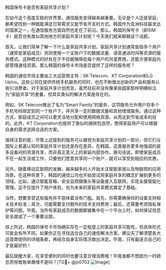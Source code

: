 韩国保号卡是否有家庭共享计划？

在如今这个高度互联的世界里，通信服务变得越来越重要。无论是个人还是家庭，都希望找到一种既能满足日常需求又能节省开支的方式。韩国作为亚洲科技最发达的国家之一，在通信服务方面自然也走在了前沿。那么，韩国的保号卡（即SIM卡）是否也有类似其他地方的家庭共享计划呢？今天我们就来聊聊这个话题。

首先，让我们简单了解一下什么是家庭共享计划。家庭共享计划通常是指多个用户（通常是家庭成员）共同使用一个主账户下的数据流量、语音通话时间等资源的服务模式。这种模式的好处在于不仅能够降低每个用户的月度费用，还能方便家庭内部管理通信资源。那么韩国的保号卡市场是否提供了这样的服务呢？

韩国的通信市场主要由三大运营商主导：SK Telecom、KT Corporation和LG Uplus。这些公司在提供传统手机服务的同时，也在不断推出创新的产品和服务以吸引消费者。对于家庭共享计划而言，虽然目前并没有像某些国家那样明确标注为“家庭共享”的套餐，但其实类似的解决方案是存在的。

例如，SK Telecom推出了名为“Smart Family”的服务，这项服务允许用户将多个手机号码绑定到同一个账户下，并共享一定的数据流量和其他增值服务。通过这种方式，家庭成员之间可以更灵活地分配和使用网络资源，从而达到节省成本的目的。此外，KT Corporation也提供了类似的捆绑包选项，使得家庭用户可以根据自身的需求选择合适的方案。

值得注意的是，尽管上述提到的服务可以被视为家庭共享计划的一部分，但它们与国际上普遍认知的家庭共享计划还是存在差异。在韩国，这类服务更多地强调的是多设备间的资源共享，而非真正意义上的家庭内部协作。换句话说，即使家庭成员不在一起生活或工作，只要他们愿意共享同一个账户，就可以享受到相应的优惠。

另外，随着移动互联网的发展，越来越多的人开始关注智能家居以及物联网的应用场景。在这种背景下，韩国的通信公司也开始尝试将家庭共享的概念扩展到更多的领域。比如，通过智能音箱、安全监控摄像头等设备接入互联网，实现全屋智能化管理。这不仅提升了用户体验，也为未来的家庭共享模式奠定了基础。

当然，想要享受这些服务并不意味着没有门槛。首先，你需要确保你的设备支持相关技术标准；其次，可能需要支付额外的技术支持费用；最后，还需要考虑隐私保护等问题。毕竟，当所有家庭成员的数据都被集中在一个平台上时，如何保证信息安全就成了一个重要议题。

综上所述，韩国的保号卡市场确实存在一定程度上的家庭共享可能性，但具体形式可能会有所不同。如果你正在寻找适合自己的通信解决方案，建议先了解清楚各大运营商提供的详细条款，再结合自身实际情况做出决定。毕竟，只有最适合自己的才是最好的！

最后提醒大家，在享受便利的同时也要注意合理消费哦！毕竟谁都不想因为一时疏忽而导致账单爆增不是吗？[TG💪+ @jx0703 ![Image](https://github.com/user-attachments/assets/dbca1d08-cadb-493c-b0ec-ad6f7a83f270)]